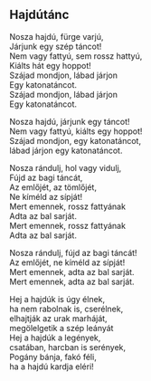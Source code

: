 ## Hajdútánc

Nosza hajdú, fürge varjú,  
Járjunk egy szép táncot!  
Nem vagy fattyú, sem rossz hattyú,  
Kiálts hát egy hoppot!  
Szájad mondjon, lábad járjon  
Egy katonatáncot.  
Szájad mondjon, lábad járjon  
Egy katonatáncot.

Nosza hajdú, járjunk egy táncot!  
Nem vagy fattyú, kiálts egy hoppot!  
Szájad mondjon, egy katonatáncot,  
lábad járjon egy katonatáncot.

Nosza rándulj, hol vagy vidulj,  
Fújd az bagi táncát,  
Az emlőjét, az tömlőjét,  
Ne kíméld az sípját!  
Mert emennek, rossz fattyának  
Adta az bal sarját.  
Mert emennek, rossz fattyának  
Adta az bal sarját.

Nosza rándulj, fújd az bagi táncát!  
Az emlőjét, ne kíméld az sípját!  
Mert emennek, adta az bal sarját.  
Mert emennek, adta az bal sarját.

Hej a hajdúk is úgy élnek,  
ha nem rabolnak is, cserélnek,  
elhajtják az urak marháját,  
megölelgetik a szép leányát  
Hej a hajdúk a legények,  
csatában, harcban is serények,  
Pogány bánja, fakó féli,  
ha a hajdú kardja eléri!
